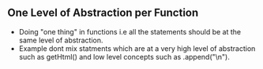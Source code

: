 ## One Level of Abstraction per Function
* Doing "one thing" in functions i.e all the statements should be at the same level of abstraction.
* Example dont mix statments which are at a very high level of abstraction such as getHtml() and low level concepts such as .append("\n").


